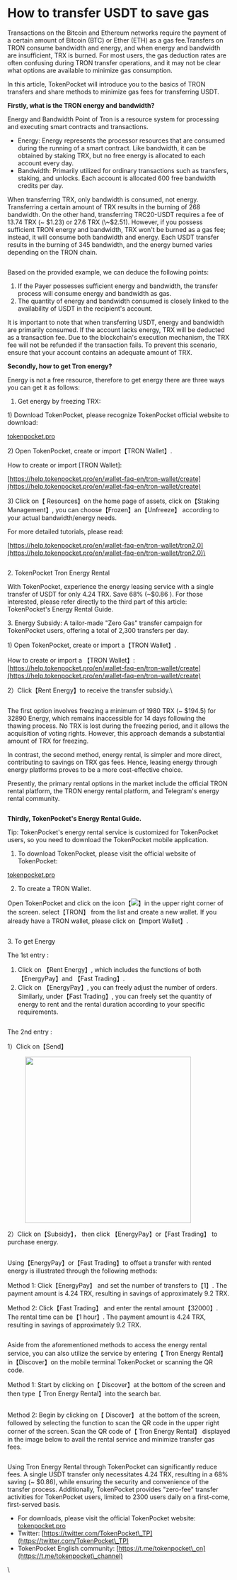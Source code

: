 # How to transfer USDT to save gas

Transactions on the Bitcoin and Ethereum networks require the payment of a certain amount of Bitcoin (BTC) or Ether (ETH) as a gas fee.Transfers on TRON consume bandwidth and energy, and when energy and bandwidth are insufficient, TRX is burned. For most users, the gas deduction rates are often confusing during TRON transfer operations, and it may not be clear what options are available to minimize gas consumption.

In this article, TokenPocket will introduce you to the basics of TRON transfers and share methods to minimize gas fees for transferring USDT.

**Firstly, what is the TRON energy and bandwidth?**

Energy and Bandwidth Point of Tron is a resource system for processing and executing smart contracts and transactions.

* Energy: Energy represents the processor resources that are consumed during the running of a smart contract. Like bandwidth, it can be obtained by staking TRX, but no free energy is allocated to each account every day.
* Bandwidth: Primarily utilized for ordinary transactions such as transfers, staking, and unlocks. Each account is allocated 600 free bandwidth credits per day.

When transferring TRX, only bandwidth is consumed, not energy. Transferring a certain amount of TRX results in the burning of 268 bandwidth. On the other hand, transferring TRC20-USDT requires a fee of 13.74 TRX (\~ $1.23) or 27.6 TRX (\~$2.51). However, if you possess sufficient TRON energy and bandwidth, TRX won't be burned as a gas fee; instead, it will consume both bandwidth and energy. Each USDT transfer results in the burning of 345 bandwidth, and the energy burned varies depending on the TRON chain.

<figure><img src="../../.gitbook/assets/截屏2023-11-08 15.55.50.png" alt=""><figcaption></figcaption></figure>

Based on the provided example, we can deduce the following points:

1. If the Payer possesses sufficient energy and bandwidth, the transfer process will consume energy and bandwidth as gas.
2. The quantity of energy and bandwidth consumed is closely linked to the availability of USDT in the recipient's account.

It is important to note that when transferring USDT, energy and bandwidth are primarily consumed. If the account lacks energy, TRX will be deducted as a transaction fee. Due to the blockchain's execution mechanism, the TRX fee will not be refunded if the transaction fails. To prevent this scenario, ensure that your account contains an adequate amount of TRX.

**Secondly, how to get Tron energy?**

Energy is not a free resource, therefore to get energy there are three ways you can get it as follows:

1. Get energy by freezing TRX:

1\) Download TokenPocket, please recognize TokenPocket official website to download:

[tokenpocket.pro](https://www.tokenpocket.pro/)

2\) Open TokenPocket, create or import【TRON Wallet】.

How to create or import \[TRON Wallet]: &#x20;

[https://help.tokenpocket.pro/en/wallet-faq-en/tron-wallet/create](https://help.tokenpocket.pro/en/wallet-faq-en/tron-wallet/create)

3\) Click on【 Resources】on the home page of assets, click on【Staking Management】, you can choose【Frozen】an【Unfreeze】 according to your actual bandwidth/energy needs.

For more detailed tutorials, please read:

[https://help.tokenpocket.pro/en/wallet-faq-en/tron-wallet/tron2.0](https://help.tokenpocket.pro/en/wallet-faq-en/tron-wallet/tron2.0)\


<figure><img src="../../.gitbook/assets/英文省钱1.png" alt=""><figcaption></figcaption></figure>

2\. TokenPocket Tron Energy Rental

With TokenPocket, experience the energy leasing service with a single transfer of USDT for only 4.24 TRX. Save 68% (\~$0.86 ). For those interested, please refer directly to the third part of this article: TokenPocket's Energy Rental Guide.

3\. Energy Subsidy: A tailor-made "Zero Gas" transfer campaign for TokenPocket users, offering a total of 2,300 transfers per day.

1\) Open TokenPocket, create or import a【TRON Wallet】.

How to create or import a 【TRON Wallet】:  [https://help.tokenpocket.pro/en/wallet-faq-en/tron-wallet/create](https://help.tokenpocket.pro/en/wallet-faq-en/tron-wallet/create)

2）Click【Rent Energy】to receive the transfer subsidy.\


<figure><img src="../../.gitbook/assets/英文省钱2.png" alt=""><figcaption></figcaption></figure>

The first option involves freezing a minimum of 1980 TRX (\~ $194.5) for 32890 Energy, which remains inaccessible for 14 days following the thawing process. No TRX is lost during the freezing period, and it allows the acquisition of voting rights. However, this approach demands a substantial amount of TRX for freezing.

In contrast, the second method, energy rental, is simpler and more direct, contributing to savings on TRX gas fees. Hence, leasing energy through energy platforms proves to be a more cost-effective choice.

Presently, the primary rental options in the market include the official TRON rental platform, the TRON energy rental platform, and Telegram's energy rental community.

<figure><img src="../../.gitbook/assets/截屏2023-11-08 16.34.03.png" alt=""><figcaption></figcaption></figure>

**Thirdly, TokenPocket's Energy Rental Guide.**

Tip: TokenPocket's energy rental  service is customized for TokenPocket users, so you need to download the TokenPocket mobile application.

1. To download TokenPocket, please visit the official website of TokenPocket:

&#x20;       [tokenpocket.pro](https://www.tokenpocket.pro/)

2. To create a TRON Wallet.

Open TokenPocket and click on the icon【![](https://lh7-us.googleusercontent.com/099-O8mqqyH9z9o6q-1HEebpNtFpzCCOjE6v1suPq8nUp8Cy\_90BCZGVFWIrSqXi-oQjrVmp3o7QnEPjZUaHr6iipZwwPMdkD6vaX2o5oCJSy0YsqXS1bNf0pCWFDSjUo5VrB5bf\_i2YJBZAo6yJdV8)】in the upper right corner of the screen. select【TRON】 from the list and create a new wallet. If you already have a TRON wallet, please click on【Import Wallet】.



<figure><img src="../../.gitbook/assets/英文省钱3.png" alt=""><figcaption></figcaption></figure>

3\. To get Energy&#x20;

The 1st entry :&#x20;

1. Click on 【Rent Energy】, which includes the functions of both【EnergyPay】and 【Fast Trading】.
2. Click on 【EnergyPay】, you can freely adjust the number of orders. Similarly, under【Fast Trading】, you can freely set the quantity of energy to rent and the rental duration according to your specific requirements.

<figure><img src="../../.gitbook/assets/英文省钱4.png" alt=""><figcaption></figcaption></figure>

The 2nd entry :

1）Click on【Send】

<figure><img src="../../.gitbook/assets/英文省钱5.png" alt="" width="375"><figcaption></figcaption></figure>

2）Click on【Subsidy】， then click 【EnergyPay】or【Fast Trading】 to purchase energy.

<figure><img src="../../.gitbook/assets/英文省钱6.png" alt=""><figcaption></figcaption></figure>

Using【EnergyPay】or【Fast Trading】to offset a transfer with rented energy is illustrated through the following methods:

Method 1: Click【EnergyPay】 and set the number of transfers to【1】. The payment amount is 4.24 TRX, resulting in savings of approximately 9.2 TRX.

Method 2: Click【Fast Trading】 and enter the rental amount【32000】. The rental time can be【1 hour】. The payment amount is 4.24 TRX, resulting in savings of approximately 9.2 TRX.



<figure><img src="../../.gitbook/assets/英文省钱7.png" alt=""><figcaption></figcaption></figure>

Aside from the aforementioned methods to access the energy rental service, you can also utilize the service by entering【 Tron  Energy Rental】 in【Discover】on the mobile terminal TokenPocket or scanning the QR code.

Method 1: Start by clicking on【 Discover】at the bottom of the screen and then type【 Tron Energy Rental】into the search bar.

<figure><img src="../../.gitbook/assets/英文省钱9.png" alt=""><figcaption></figcaption></figure>

Method 2: Begin by clicking on【 Discover】 at the bottom of the screen, followed by selecting the function to scan the QR code in the upper right corner of the screen. Scan the QR code of【 Tron Energy Rental】 displayed in the image below to avail the rental service and minimize transfer gas fees.

<figure><img src="../../.gitbook/assets/英文省钱10.jpg" alt=""><figcaption></figcaption></figure>

Using Tron Energy Rental  through TokenPocket can significantly reduce fees. A single USDT transfer only necessitates 4.24 TRX, resulting in a 68% saving (\~ $0.86), while ensuring the security and convenience of the transfer process. Additionally, TokenPocket provides "zero-fee" transfer activities for TokenPocket users, limited to 2300 users daily on a first-come, first-served basis.

* For downloads, please visit the official TokenPocket website:  [tokenpocket.pro](https://www.tokenpocket.pro/)
* Twitter: [https://twitter.com/TokenPocket\_TP](https://twitter.com/TokenPocket\_TP)
* TokenPocket English community: [https://t.me/tokenpocket\_cn](https://t.me/tokenpocket\_channel)







\
